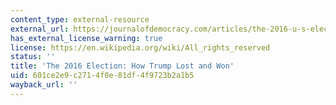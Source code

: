 ```yaml
---
content_type: external-resource
external_url: https://journalofdemocracy.com/articles/the-2016-u-s-election-how-trump-lost-and-won/
has_external_license_warning: true
license: https://en.wikipedia.org/wiki/All_rights_reserved
status: ''
title: 'The 2016 Election: How Trump Lost and Won'
uid: 601ce2e9-c271-4f0e-81df-4f9723b2a1b5
wayback_url: ''
---
```

